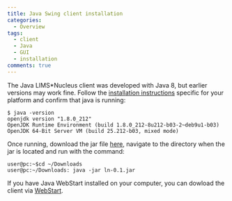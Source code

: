 ```yaml
---
title: Java Swing client installation
categories:
  - Overview
tags:
  - client
  - Java
  - GUI
  - installation
comments: true
---
```


The Java LIMS*Nucleus client was developed with Java 8, but earlier versions may work fine. Follow the [installation instructions](https://www.java.com/en/download/) specific for your platform and confirm that java is running:

```text
$ java -version
openjdk version "1.8.0_212"
OpenJDK Runtime Environment (build 1.8.0_212-8u212-b03-2~deb9u1-b03)
OpenJDK 64-Bit Server VM (build 25.212-b03, mixed mode)
```

Once running, download the jar file [here](/software/webstart/ln-0.1.jar), navigate to the directory when the jar is located and run with the command:

```text
user@pc:~$cd ~/Downloads
user@pc:~/Downloads: java -jar ln-0.1.jar
```

If you have Java WebStart installed on your computer, you can dowload the client via [WebStart](/software/webstart).



